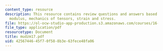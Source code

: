 ```yaml
---
content_type: resource
description: This resource contains review questions and answers based on Young's
  modulus, mechanics of tensors, strain and stress.
file: https://ol-ocw-studio-app-production.s3.amazonaws.com/courses/16-01-unified-engineering-i-ii-iii-iv-fall-2005-spring-2006/4256744645f70f588b3e63fece48fa06_mudzm17.pdf
file_type: application/pdf
resourcetype: Document
title: mudzm17.pdf
uid: 42567446-45f7-0f58-8b3e-63fece48fa06
---
```

